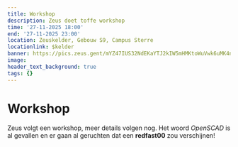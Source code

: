 ```yaml
---
title: Workshop
description: Zeus doet toffe workshop
time: '27-11-2025 18:00'
end: '27-11-2025 23:00'
location: Zeuskelder, Gebouw S9, Campus Sterre
locationlink: $kelder
banner: https://pics.zeus.gent/mYZ47IUS32NdEKaYTJ2kIW5mHMKtoWuVwk6uMK4n.png
image:
header_text_background: true
tags: {}
---
```


# Workshop

Zeus volgt een workshop, meer details volgen nog.
Het woord *OpenSCAD* is al gevallen en er gaan al geruchten dat een **redfast00** zou verschijnen!
